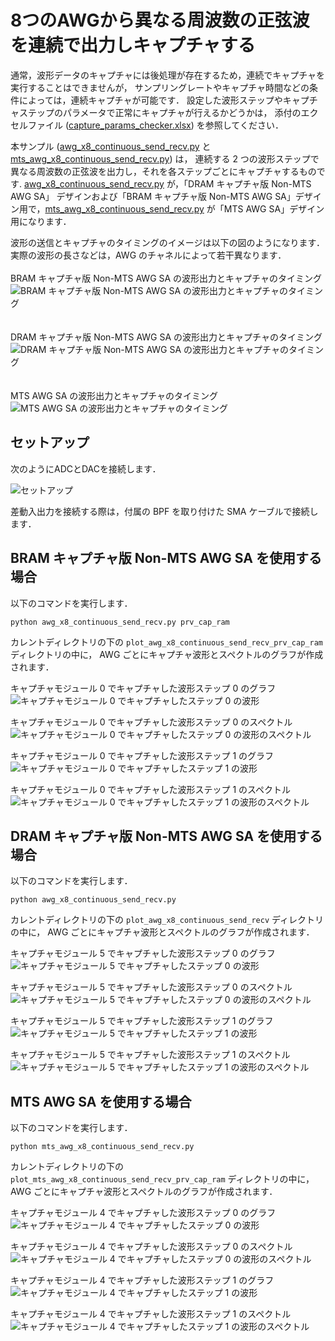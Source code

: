 # 8つのAWGから異なる周波数の正弦波を連続で出力しキャプチャする

通常，波形データのキャプチャには後処理が存在するため，連続でキャプチャを実行することはできませんが，
サンプリングレートやキャプチャ時間などの条件によっては，連続キャプチャが可能です．
設定した波形ステップやキャプチャステップのパラメータで正常にキャプチャが行えるかどうかは，
添付のエクセルファイル ([capture_params_checker.xlsx](./capture_params_checker.xlsx)) を参照してください．

本サンプル ([awg_x8_continuous_send_recv.py](./awg_x8_continuous_send_recv.py) と [mts_awg_x8_continuous_send_recv.py](./mts_awg_x8_continuous_send_recv.py)) は，
連続する 2 つの波形ステップで異なる周波数の正弦波を出力し，それを各ステップごとにキャプチャするものです.
[awg_x8_continuous_send_recv.py](./awg_x8_continuous_send_recv.py) が，「DRAM キャプチャ版 Non-MTS AWG SA」 デザインおよび「BRAM キャプチャ版 Non-MTS AWG SA」デザイン用で，[mts_awg_x8_continuous_send_recv.py](./mts_awg_x8_continuous_send_recv.py) が「MTS AWG SA」デザイン用になります．

波形の送信とキャプチャのタイミングのイメージは以下の図のようになります．
実際の波形の長さなどは，AWG のチャネルによって若干異なります．
<br><br>
BRAM キャプチャ版 Non-MTS AWG SA の波形出力とキャプチャのタイミング  
![BRAM キャプチャ版 Non-MTS AWG SA の波形出力とキャプチャのタイミング](images/continuous_send_recv-1.png)
<br><br><br>
DRAM キャプチャ版 Non-MTS AWG SA の波形出力とキャプチャのタイミング  
![DRAM キャプチャ版 Non-MTS AWG SA の波形出力とキャプチャのタイミング](images/continuous_send_recv-2.png)
<br><br><br>
MTS AWG SA の波形出力とキャプチャのタイミング  
![MTS AWG SA の波形出力とキャプチャのタイミング](images/continuous_send_recv-3.png)

## セットアップ

次のようにADCとDACを接続します．  

![セットアップ](./../../docs/images/awg-x8-send-recv-setup.png)

差動入出力を接続する際は，付属の BPF を取り付けた SMA ケーブルで接続します．

## BRAM キャプチャ版 Non-MTS AWG SA を使用する場合

以下のコマンドを実行します．

```
python awg_x8_continuous_send_recv.py prv_cap_ram
```

カレントディレクトリの下の `plot_awg_x8_continuous_send_recv_prv_cap_ram` ディレクトリの中に，
AWG ごとにキャプチャ波形とスペクトルのグラフが作成されます．

キャプチャモジュール 0 でキャプチャした波形ステップ 0 のグラフ  
![キャプチャモジュール 0 でキャプチャしたステップ 0 の波形](images/AWG_0_step_0_captured.png)

キャプチャモジュール 0 でキャプチャした波形ステップ 0 のスペクトル  
![キャプチャモジュール 0 でキャプチャしたステップ 0 の波形のスペクトル](images/AWG_0_step_0_frame_0_FFT_abs.png)

キャプチャモジュール 0 でキャプチャした波形ステップ 1 のグラフ  
![キャプチャモジュール 0 でキャプチャしたステップ 1 の波形](images/AWG_0_step_1_captured.png)

キャプチャモジュール 0 でキャプチャした波形ステップ 1 のスペクトル  
![キャプチャモジュール 0 でキャプチャしたステップ 1 の波形のスペクトル](images/AWG_0_step_1_frame_0_FFT_abs.png)

## DRAM キャプチャ版 Non-MTS AWG SA を使用する場合

以下のコマンドを実行します．

```
python awg_x8_continuous_send_recv.py
```

カレントディレクトリの下の `plot_awg_x8_continuous_send_recv` ディレクトリの中に，
AWG ごとにキャプチャ波形とスペクトルのグラフが作成されます．

キャプチャモジュール 5 でキャプチャした波形ステップ 0 のグラフ  
![キャプチャモジュール 5 でキャプチャしたステップ 0 の波形](images/AWG_5_step_0_captured.png)

キャプチャモジュール 5 でキャプチャした波形ステップ 0 のスペクトル  
![キャプチャモジュール 5 でキャプチャしたステップ 0 の波形のスペクトル](images/AWG_5_step_0_frame_0_FFT_abs.png)

キャプチャモジュール 5 でキャプチャした波形ステップ 1 のグラフ  
![キャプチャモジュール 5 でキャプチャしたステップ 1 の波形](images/AWG_5_step_1_captured.png)

キャプチャモジュール 5 でキャプチャした波形ステップ 1 のスペクトル  
![キャプチャモジュール 5 でキャプチャしたステップ 1 の波形のスペクトル](images/AWG_5_step_1_frame_0_FFT_abs.png)


## MTS AWG SA を使用する場合

以下のコマンドを実行します．

```
python mts_awg_x8_continuous_send_recv.py
```

カレントディレクトリの下の `plot_mts_awg_x8_continuous_send_recv_prv_cap_ram` ディレクトリの中に，
AWG ごとにキャプチャ波形とスペクトルのグラフが作成されます．

キャプチャモジュール 4 でキャプチャした波形ステップ 0 のグラフ  
![キャプチャモジュール 4 でキャプチャしたステップ 0 の波形](images/AWG_4_step_0_captured.png)

キャプチャモジュール 4 でキャプチャした波形ステップ 0 のスペクトル  
![キャプチャモジュール 4 でキャプチャしたステップ 0 の波形のスペクトル](images/AWG_4_step_0_frame_0_FFT_abs.png)

キャプチャモジュール 4 でキャプチャした波形ステップ 1 のグラフ  
![キャプチャモジュール 4 でキャプチャしたステップ 1 の波形](images/AWG_4_step_1_captured.png)

キャプチャモジュール 4 でキャプチャした波形ステップ 1 のスペクトル  
![キャプチャモジュール 4 でキャプチャしたステップ 1 の波形のスペクトル](images/AWG_4_step_1_frame_0_FFT_abs.png)
